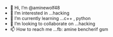 - 👋 Hi, I’m @aminewolf48
- 👀 I’m interested in ...hacking
- 🌱 I’m currently learning ...c++ , python
- 💞️ I’m looking to collaborate on ...hacking
- 📫 How to reach me ...fb: amine bencherif gsm

<!---
aminewolf48/aminewolf48 is a ✨ special ✨ repository because its `README.md` (this file) appears on your GitHub profile.
You can click the Preview link to take a look at your changes.
--->

